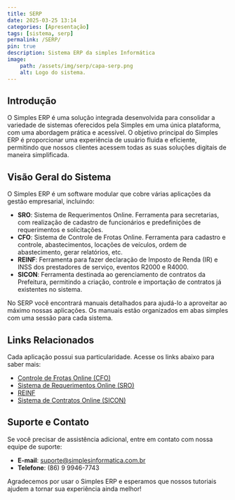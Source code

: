 ```yaml
---
title: SERP
date: 2025-03-25 13:14
categories: [Apresentação]
tags: [sistema, serp]
permalink: /SERP/
pin: true
description: Sistema ERP da simples Informática
image:
    path: /assets/img/serp/capa-serp.png
    alt: Logo do sistema.
---
```


## Introdução

O Simples ERP é uma solução integrada desenvolvida para consolidar a variedade de sistemas oferecidos pela Simples em uma única plataforma, com uma abordagem prática e acessível. O objetivo principal do Simples ERP é proporcionar uma experiência de usuário fluida e eficiente, permitindo que nossos clientes acessem todas as suas soluções digitais de maneira simplificada.

## Visão Geral do Sistema

O Simples ERP é um software modular que cobre várias aplicações da gestão empresarial, incluindo:

- **SRO**: Sistema de Requerimentos Online. Ferramenta para secretarias, com realização de cadastro de funcionários e predefinições de requerimentos e solicitações.
- **CFO**: Sistema de Controle de Frotas Online. Ferramenta para cadastro e controle, abastecimentos, locações de veículos, ordem de abastecimento, gerar relatórios, etc.
- **REINF**: Ferramenta para fazer declaração de Imposto de Renda (IR) e INSS dos prestadores de serviço, eventos R2000 e R4000.
- **SICON**: Ferramenta destinada ao gerenciamento de contratos da Prefeitura, permitindo a criação, controle e importação de contratos já existentes no sistema.

No SERP você encontrará manuais detalhados para ajudá-lo a aproveitar ao máximo nossas aplicações. Os manuais estão organizados em abas simples com uma sessão para cada sistema.

## Links Relacionados

Cada aplicação possui sua particularidade. Acesse os links abaixo para saber mais:

- [Controle de Frotas Online (CFO)](/SERP/cfo)
- [Sistema de Requerimentos Online (SRO)](/SERP/sro)
- [REINF](/SERP/reinf)
- [Sistema de Contratos Online (SICON)](/SERP/sicon)

## Suporte e Contato

Se você precisar de assistência adicional, entre em contato com nossa equipe de suporte:

- **E-mail**: suporte@simplesinformatica.com.br
- **Telefone**: (86) 9 9946-7743

Agradecemos por usar o Simples ERP e esperamos que nossos tutoriais ajudem a tornar sua experiência ainda melhor!
